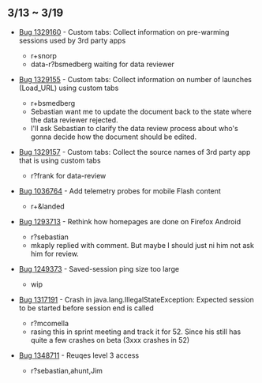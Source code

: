## 3/13 ~ 3/19

- [Bug 1329160](https://bugzilla.mozilla.org/show_bug.cgi?id=1329160) - Custom tabs: Collect information on pre-warming sessions used by 3rd party apps
    - r+snorp
    - data-r?bsmedberg waiting for data reviewer

- [Bug 1329155](https://bugzilla.mozilla.org/show_bug.cgi?id=1329155) - Custom tabs: Collect information on number of launches (Load_URL) using custom tabs
    - r+bsmedberg
    - Sebastian want me to update the document back to the state where the data reviewer rejected.
    - I'll ask  Sebastian to clarify the data review process about who's gonna decide how the document should be edited.
    
- [Bug 1329157](https://bugzilla.mozilla.org/show_bug.cgi?id=1329157) - Custom tabs: Collect the source names of 3rd party app that is using custom tabs 
    - r?frank for data-review
 
- [Bug 1036764](https://bugzilla.mozilla.org/show_bug.cgi?id=1036764) - Add telemetry probes for mobile Flash content
    - r+&landed

- [Bug 1293713](https://bugzilla.mozilla.org/show_bug.cgi?id=1293713) - Rethink how homepages are done on Firefox Android
    - r?sebastian
    - mkaply replied with comment. But maybe I should just ni him not ask him for review.
    
- [Bug 1249373](https://bugzilla.mozilla.org/show_bug.cgi?id=1249373) - Saved-session ping size too large
    - wip
    
- [Bug 1317191](https://bugzilla.mozilla.org/show_bug.cgi?id=1317191) - Crash in java.lang.IllegalStateException: Expected session to be started before session end is called 
    - r?mcomella
    - rasing this in sprint meeting and track it for 52. Since his still has quite a few crashes on beta (3xxx crashes in 52)
    
- [Bug 1348711](https://bugzilla.mozilla.org/show_bug.cgi?id=1348711) - Reuqes level 3 access
    - r?sebastian,ahunt,Jim
